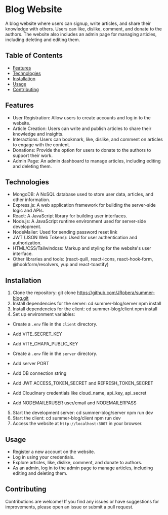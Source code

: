 # Blog Website

A blog website where users can signup, write articles, and share their knowledge with others. Users can like, dislike, comment, and donate to the authors. The website also includes an admin page for managing articles, including deleting and editing them.

## Table of Contents

- [Features](#features)
- [Technologies](#technologies)
- [Installation](#installation)
- [Usage](#usage)
- [Contributing](#contributing)

## Features

- User Registration: Allow users to create accounts and log in to the website.
- Article Creation: Users can write and publish articles to share their knowledge and insights.
- Interactions: Users can bookmark, like, dislike, and comment on articles to engage with the content.
- Donations: Provide the option for users to donate to the authors to support their work.
- Admin Page: An admin dashboard to manage articles, including editing and deleting them.

## Technologies

- MongoDB: A NoSQL database used to store user data, articles, and other information.
- Express.js: A web application framework for building the server-side logic and APIs.
- React: A JavaScript library for building user interfaces.
- Node.js: A JavaScript runtime environment used for server-side development.
- NodeMailer: Used for sending password reset link
- JWT (JSON Web Tokens): Used for user authentication and authorization.
- HTML/CSS/Tailwindcss: Markup and styling for the website's user interface.
- Other libraries and tools: (react-quill, react-icons, react-hook-form, @hookform/resolvers, yup and react-toastify)

## Installation

1. Clone the repository:
   git clone https://github.com/JRobera/summer-blog.git
2. Install dependencies for the server:
   cd summer-blog/server
   npm install
3. Install dependencies for the client:
   cd summer-blog/client
   npm install
4. Set up environment variables:

- Create a `.env` file in the `client` directory.
- Add VITE_SECRET_KEY
- Add VITE_CHAPA_PUBLIC_KEY

- Create a `.env` file in the `server` directory.
- Add server PORT
- Add DB connection string
- Add JWT ACCESS_TOKEN_SECRET and REFRESH_TOKEN_SECRET
- Add Cloudinary credentials like cloud_name, api_key, api_secret
- Add NODEMAILERUSER user/email and NODEMAILERPASS

5. Start the development server:
   cd summer-blog/server
   npm run dev
6. Start the client:
   cd summer-blog/client
   npm run dev
7. Access the website at `http://localhost:3007` in your browser.

## Usage

- Register a new account on the website.
- Log in using your credentials.
- Explore articles, like, dislike, comment, and donate to authors.
- As an admin, log in to the admin page to manage articles, including editing and deleting them.

## Contributing

Contributions are welcome! If you find any issues or have suggestions for improvements, please open an issue or submit a pull request.

